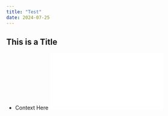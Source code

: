 ```yaml
---
title: "Test"
date: 2024-07-25
---
```

## This is a Title
* Context Here
  <iframe src="//player.bilibili.com/player.html?isOutside=true&aid=1655845333&bvid=BV1HE421N7ob&cid=1599408105&p=1" scrolling="no" border="0" frameborder="no" framespacing="0" allowfullscreen="true"></iframe>
  

